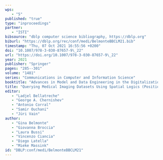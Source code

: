 ```yaml
---
wps: 
   - "5"
published: "true"
type: "inproceedings"
partner: 
   - "ISTI"
bibsource: "dblp computer science bibliography, https://dblp.org"
biburl: "https://dblp.org/rec/conf/medi/BelmonteBBCLM21.bib"
timestamp: "Thu, 07 Oct 2021 16:55:56 +0200"
doi: "10.1007/978-3-030-87657-9\_22"
url: "https://doi.org/10.1007/978-3-030-87657-9\_22"
year: 2021
publisher: "Springer"
pages: "285--301"
volume: "1481"
series: "Communications in Computer and Information Science"
booktitle: "Advances in Model and Data Engineering in the Digitalization Era - {MEDI} 2021 International Workshops: DETECT, SIAS, CSMML, BIOC, HEDA, Tallinn, Estonia, June 21-23, 2021, Proceedings"
title: "Querying Medical Imaging Datasets Using Spatial Logics (Position Paper)"
editor: 
   - "Ladjel Bellatreche"
   - "George A. Chernishev"
   - "Antonio Corral"
   - "Samir Ouchani"
   - "Jüri Vain"
author: 
   - "Gina Belmonte"
   - "Giovanna Broccia"
   - "Laura Bussi"
   - "Vincenzo Ciancia"
   - "Diego Latella"
   - "Mieke Massink"
id: "DBLP:conf/medi/BelmonteBBCLM21"
---
```

